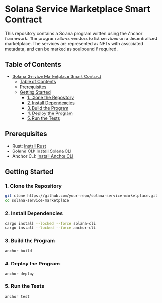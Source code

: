 # Solana Service Marketplace Smart Contract

This repository contains a Solana program written using the Anchor framework. The program allows vendors to list services on a decentralized marketplace. The services are represented as NFTs with associated metadata, and can be marked as soulbound if required.

## Table of Contents

- [Solana Service Marketplace Smart Contract](#solana-service-marketplace-smart-contract)
  - [Table of Contents](#table-of-contents)
  - [Prerequisites](#prerequisites)
  - [Getting Started](#getting-started)
    - [1. Clone the Repository](#1-clone-the-repository)
    - [2. Install Dependencies](#2-install-dependencies)
    - [3. Build the Program](#3-build-the-program)
    - [4. Deploy the Program](#4-deploy-the-program)
    - [5. Run the Tests](#5-run-the-tests)

## Prerequisites

- Rust: [Install Rust](https://www.rust-lang.org/tools/install)
- Solana CLI: [Install Solana CLI](https://docs.solana.com/cli/install-solana-cli-tools)
- Anchor CLI: [Install Anchor CLI](https://book.anchor-lang.com/chapter_2/0.1.0/install.html)

## Getting Started

### 1. Clone the Repository

```sh
git clone https://github.com/your-repo/solana-service-marketplace.git
cd solana-service-marketplace
```
### 2. Install Dependencies

```sh
cargo install --locked --force solana-cli
cargo install --locked --force anchor-cli
```

### 3. Build the Program
```sh
anchor build
```

### 4. Deploy the Program
```
anchor deploy
```

### 5. Run the Tests
```
anchor test
```